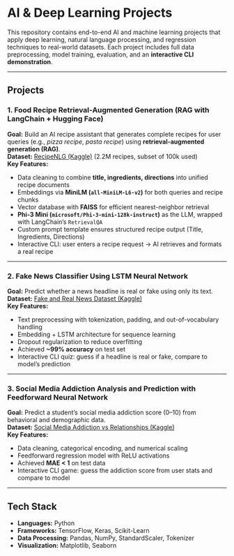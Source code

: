 # AI & Deep Learning Projects

This repository contains end-to-end AI and machine learning projects that apply deep learning, natural language processing, and regression techniques to real-world datasets. Each project includes full data preprocessing, model training, evaluation, and an **interactive CLI demonstration**.

---

## Projects

### 1. Food Recipe Retrieval-Augmented Generation (RAG with LangChain + Hugging Face)
**Goal:** Build an AI recipe assistant that generates complete recipes for user queries (e.g., *pizza recipe*, *pasta recipe*) using **retrieval-augmented generation (RAG)**.  
**Dataset:** [RecipeNLG (Kaggle)](https://www.kaggle.com/datasets/paultimothymooney/recipenlg) (2.2M recipes, subset of 100k used)  
**Key Features:**
- Data cleaning to combine **title, ingredients, directions** into unified recipe documents  
- Embeddings via **MiniLM (`all-MiniLM-L6-v2`)** for both queries and recipe chunks  
- Vector database with **FAISS** for efficient nearest-neighbor retrieval  
- **Phi-3 Mini (`microsoft/Phi-3-mini-128k-instruct`)** as the LLM, wrapped with LangChain’s `RetrievalQA`  
- Custom prompt template ensures structured recipe output (Title, Ingredients, Directions)  
- Interactive CLI: user enters a recipe request → AI retrieves and formats a real recipe

---

### 2. Fake News Classifier Using LSTM Neural Network
**Goal:** Predict whether a news headline is real or fake using only its text.  
**Dataset:** [Fake and Real News Dataset (Kaggle)](https://www.kaggle.com/datasets/clmentbisaillon/fake-and-real-news-dataset?resource=download&select=Fake.csv)  
**Key Features:**
- Text preprocessing with tokenization, padding, and out-of-vocabulary handling
- Embedding + LSTM architecture for sequence learning
- Dropout regularization to reduce overfitting
- Achieved **~99% accuracy** on test set
- Interactive CLI quiz: guess if a headline is real or fake, compare to model’s prediction

---

### 3. Social Media Addiction Analysis and Prediction with Feedforward Neural Network
**Goal:** Predict a student’s social media addiction score (0–10) from behavioral and demographic data.  
**Dataset:** [Social Media Addiction vs Relationships (Kaggle)](https://www.kaggle.com/datasets/adilshamim8/social-media-addiction-vs-relationships?resource=download)  
**Key Features:**
- Data cleaning, categorical encoding, and numerical scaling
- Feedforward regression model with ReLU activations
- Achieved **MAE < 1** on test data
- Interactive CLI game: guess the addiction score from user stats and compare to model

---

## Tech Stack
- **Languages:** Python  
- **Frameworks:** TensorFlow, Keras, Scikit-Learn  
- **Data Processing:** Pandas, NumPy, StandardScaler, Tokenizer  
- **Visualization:** Matplotlib, Seaborn
